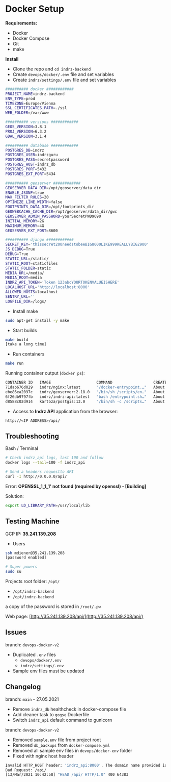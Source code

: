 # Docker Setup

**Requirements:**

- Docker
- Docker Compose
- Git
- make

**Install**

- Clone the repo and `cd indrz-backend`
- Create `devops/docker/.env` file and set variables
- Create `indrz/settings/.env` file and set variables

```bash
########## docker ############
PROJECT_NAME=indrz-backend
ENV_TYPE=prod
TIMEZONE=Europe/Vienna
SSL_CERTIFICATES_PATH=./ssl
WEB_FOLDER=/var/www

########## versions ############
GEOS_VERSION=3.8.1
PROJ_VERSION=6.3.2
GDAL_VERSION=3.1.4

########## database ############
POSTGRES_DB=indrz
POSTGRES_USER=indrzguru
POSTGRES_PASS=secretpassword
POSTGRES_HOST=indrz_db
POSTGRES_PORT=5432
POSTGRES_EXT_PORT=5434

########## geoserver ############
GEOSERVER_DATA_DIR=/opt/geoserver/data_dir
ENABLE_JSONP=true
MAX_FILTER_RULES=20
OPTIMIZE_LINE_WIDTH=false
FOOTPRINTS_DATA_DIR=/opt/footprints_dir
GEOWEBCACHE_CACHE_DIR=/opt/geoserver/data_dir/gwc
GEOSERVER_ADMIN_PASSWORD=yourSecretPWD9090
INITIAL_MEMORY=2G
MAXIMUM_MEMORY=4G
GEOSERVER_EXT_PORT=8600

########## django ############
SECRET_KEY='thissecret200needstobeeBIG8000LIKE999REALLYBIG2900'
JS_DEBUG=True
DEBUG=True
STATIC_URL=/static/
STATIC_ROOT=staticfiles
STATIC_FOLDER=static
MEDIA_URL=/media/
MEDIA_ROOT=media
INDRZ_API_TOKEN='Token 123abcYOURTOKENVALUEISHERE'
LOCALHOST_URL='http://localhost:8000'
ALLOWED_HOSTS=localhost
SENTRY_URL=''
LOGFILE_DIR=/logs/
```

- Install make 

```bash
sudo apt-get install -y make
```

- Start builds

```bash
make build
[take a long time] 
```

- Run containers

```bash
make run
```

Running container output (`docker ps`):

```bash
CONTAINER ID   IMAGE                    COMMAND                  CREATED              STATUS                                 PORTS                                      NAMES
71dab676d029   indrz/nginx:latest       "/docker-entrypoint.…"   About a minute ago   Up About a minute                      0.0.0.0:80->80/tcp, 0.0.0.0:443->443/tcp   nginx
ebe86ea2097c   indrz/geoserver:2.18.0   "/bin/sh /scripts/en…"   About a minute ago   Up About a minute (health: starting)   8443/tcp, 0.0.0.0:8600->8080/tcp           geoserver
6f26db9797fb   indrz/indrz-api:latest   "bash /entrypoint.sh…"   About a minute ago   Up About a minute                      0.0.0.0:8000->8000/tcp                     indrz_api
d8588c02d914   kartoza/postgis:13.0     "/bin/sh -c /scripts…"   About a minute ago   Up About a minute (healthy)            0.0.0.0:5434->5432/tcp                     indrz_db
```

- Access to **Indrz API** application from the browser:

`http://<IP ADDRESS>/api/`

## Troubleshooting

Bash / Terminal

```bash
# Check indrz_api logs, last 100 and follow
docker logs --tail=100 -f indrz_api

# Send a headers requestto API
curl -I http://0.0.0.0/api/
```

Error: **OPENSSL_1_1_1' not found (required by openssl) - [Building]**

Solution:

```bash
export LD_LIBRARY_PATH=/usr/local/lib
```

## Testing Machine

GCP IP: **35.241.139.208**

- Users

```bash
ssh mdiener@35.241.139.208
[password enabled]

# Super powers
sudo su
```

Projects root folder: `/opt/`

- `/opt/indrz-backend`
- `/opt/indrz-backend`

a copy of the password is stored in `/root/.pw`

Web page: [http://35.241.139.208/api/](http://35.241.139.208/api/)

## Issues

branch: `devops-docker-v2`

- Duplicated `.env` files
    - `devops/docker/.env`
    - `indrz/settings/.env`
- Sample env files must be updated

## Changelog
branch: `main` - 27.05.2021
- Remove `indrz_db` healthcheck in docker-compose file
- Add cleaner task to `gogse` Dockerfile
- Switch `indrz_api` default command to gunicorn

branch: `devops-docker-v2`

- Removed `sample.env` file from project root
- Removed `db_backups` from `docker-compose.yml`
- Removed all sample env files in `devops/docker-env` folder
- Fixed with nginx host header

```bash
Invalid HTTP_HOST header: 'indrz_api:8000'. The domain name provided is not valid according to RFC 1034/1035.
Bad Request: /api/
[13/Mar/2021 10:42:58] "HEAD /api/ HTTP/1.0" 400 64383
```
